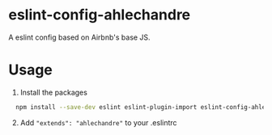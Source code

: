 # eslint-config-ahlechandre

A eslint config based on Airbnb's base JS.

# Usage

1. Install the packages

```bash
  npm install --save-dev eslint eslint-plugin-import eslint-config-ahlechandre
```

2. Add `"extends": "ahlechandre"` to your .eslintrc